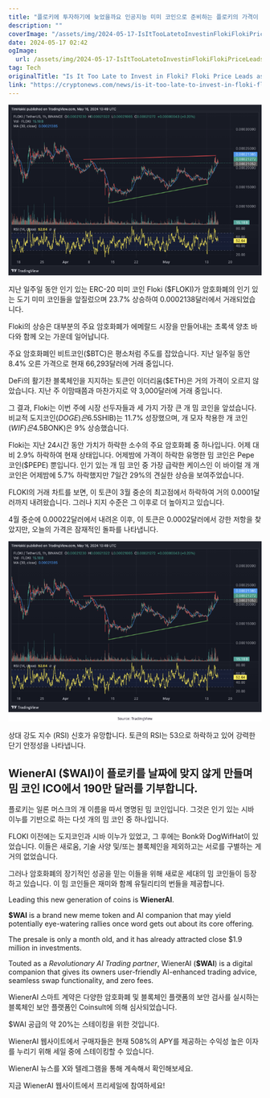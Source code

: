 ```yaml
---
title: "플로키에 투자하기에 늦었을까요 인공지능 미미 코인으로 준비하는 플로키의 가격이 선도하며 거래소 상장을 준비 중입니다"
description: ""
coverImage: "/assets/img/2024-05-17-IsItTooLatetoInvestinFlokiFlokiPriceLeadsasAIMemeCoinReadiesforExchangeListing_thumbnail.png"
date: 2024-05-17 02:42
ogImage: 
  url: /assets/img/2024-05-17-IsItTooLatetoInvestinFlokiFlokiPriceLeadsasAIMemeCoinReadiesforExchangeListing_thumbnail.png
tag: Tech
originalTitle: "Is It Too Late to Invest in Floki? Floki Price Leads as AI Meme Coin Readies for Exchange Listing"
link: "https://cryptonews.com/news/is-it-too-late-to-invest-in-floki-floki-price-leads-as-ai-meme-coin-readies-for-exchange-listing.htm"
---
```



![Is It Too Late to Invest in Floki? Floki Price Leads as AI Meme Coin Readies for Exchange Listing](/assets/img/2024-05-17-IsItTooLatetoInvestinFlokiFlokiPriceLeadsasAIMemeCoinReadiesforExchangeListing_thumbnail.png)

지난 일주일 동안 인기 있는 ERC-20 미미 코인 Floki ($FLOKI)가 암호화폐의 인기 있는 도기 미미 코인들을 앞질렀으며 23.7% 상승하여 0.0002138달러에서 거래되었습니다.

Floki의 상승은 대부분의 주요 암호화폐가 에메랄드 시장을 만들어내는 초록색 양초 바다와 함께 오는 가운데 일어납니다.

<div class="content-ad"></div>

주요 암호화폐인 비트코인($BTC)은 평소처럼 주도를 잡았습니다. 지난 일주일 동안 8.4% 오른 가격으로 현재 66,293달러에 거래 중입니다.

DeFi의 활기찬 블록체인을 지지하는 토큰인 이더리움($ETH)은 거의 가격이 오르지 않았습니다. 지난 주 이맘때쯤과 마찬가지로 약 3,000달러에 거래 중입니다.

그 결과, Floki는 이번 주에 시장 선두자들과 세 가지 가장 큰 개 밈 코인을 앞섰습니다. 비교적 도지코인($DOGE)은 6.5% 성장했고, 시바이누($SHIB)는 11.7% 성장했으며, 개 모자 착용한 개 코인($WIF)은 4.5% 성장하였고, Bonk($BONK)은 9% 상승했습니다.

Floki는 지난 24시간 동안 가치가 하락한 소수의 주요 암호화폐 중 하나입니다. 어제 대비 2.9% 하락하여 현재 상태입니다. 어제밤에 가격이 하락한 유명한 밈 코인은 Pepe 코인($PEPE) 뿐입니다. 인기 있는 개 밈 코인 중 가장 급락한 케이스인 이 바이럴 개 개 코인은 어제밤에 5.7% 하락했지만 7일간 29%의 견실한 상승을 보여주었습니다.

<div class="content-ad"></div>

FLOKI의 거래 차트를 보면, 이 토큰이 3월 중순의 최고점에서 하락하여 거의 0.0001달러까지 내려왔습니다. 그러나 지지 수준은 그 이후로 더 높아지고 있습니다.

4월 중순에 0.00022달러에서 내려온 이후, 이 토큰은 0.0002달러에서 강한 저항을 찾았지만, 오늘의 가격은 잠재적인 돌파를 나타냅니다.

![Floki Image](/assets/img/2024-05-17-IsItTooLatetoInvestinFlokiFlokiPriceLeadsasAIMemeCoinReadiesforExchangeListing_0.png)

상대 강도 지수 (RSI) 신호가 유망합니다. 토큰의 RSI는 53으로 하락하고 있어 강력한 단기 안정성을 나타냅니다.

<div class="content-ad"></div>

## WienerAI ($WAI)이 플로키를 날짜에 맞지 않게 만들며 밈 코인 ICO에서 190만 달러를 기부합니다.

플로키는 일론 머스크의 개 이름을 따서 명명된 밈 코인입니다. 그것은 인기 있는 시바 이누를 기반으로 하는 다섯 개의 밈 코인 중 하나입니다.

FLOKI 이전에는 도지코인과 시바 이누가 있었고, 그 후에는 Bonk와 DogWifHat이 있었습니다. 이들은 새로움, 기술 사양 및/또는 블록체인을 제외하고는 서로를 구별하는 게 거의 없었습니다.

그러나 암호화폐의 장기적인 성공을 믿는 이들을 위해 새로운 세대의 밈 코인들이 등장하고 있습니다. 이 밈 코인들은 재미와 함께 유틸리티의 번들을 제공합니다.

<div class="content-ad"></div>

Leading this new generation of coins is **WienerAI**.

**$WAI** is a brand new meme token and AI companion that may yield potentially eye-watering rallies once word gets out about its core offering.

The presale is only a month old, and it has already attracted close $1.9 million in investments.

Touted as a *Revolutionary AI Trading partner*, WienerAI (**$WAI**) is a digital companion that gives its owners user-friendly AI-enhanced trading advice, seamless swap functionality, and zero fees.

<div class="content-ad"></div>

WienerAI 스마트 계약은 다양한 암호화폐 및 블록체인 플랫폼의 보안 검사를 실시하는 블록체인 보안 플랫폼인 Coinsult에 의해 심사되었습니다.

$WAI 공급의 약 20%는 스테이킹을 위한 것입니다.

WienerAI 웹사이트에서 구매자들은 현재 508%의 APY를 제공하는 수익성 높은 이자를 누리기 위해 세일 중에 스테이킹할 수 있습니다.

WienerAI 뉴스를 X와 텔레그램을 통해 계속해서 확인해보세요.

<div class="content-ad"></div>

지금 WienerAI 웹사이트에서 프리세일에 참여하세요!